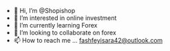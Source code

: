 - 👋 Hi, I’m @Shopishop
- 👀 I’m interested in online investment
- 🌱 I’m currently learning Forex 
- 💞️ I’m looking to collaborate on forex
- 📫 How to reach me ... fashfeyisara42@outlook.com

<!---
Shopishop/Shopishop is a ✨ special ✨ repository because its `README.md` (this file) appears on your GitHub profile.
You can click the Preview link to take a look at your changes.
--->
